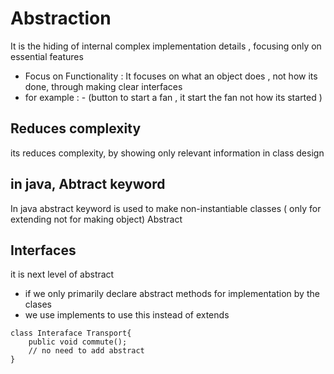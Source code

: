 # Abstraction

It is the hiding of internal complex implementation details , focusing  only on essential features

- Focus on Functionality : It focuses on what an object does , not how its done, through making clear interfaces
- for example : - (button to start a fan , it start the fan not how its started )

## Reduces complexity 
its reduces complexity, by showing only relevant information in class design 

## in java, Abtract keyword

In java abstract keyword is used to make non-instantiable classes ( only for extending not for making object)
Abstract

## Interfaces
it is next level of abstract

- if we only primarily declare abstract methods for implementation by the clases
- we use implements to use this instead of extends 
````$
class Interaface Transport{
    public void commute();
    // no need to add abstract
}
````
